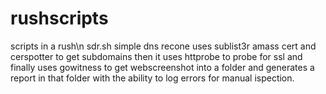 # rushscripts
scripts in a rush\n 
sdr.sh simple dns recone uses sublist3r amass cert and cerspotter to get subdomains then it uses httprobe to probe for ssl and finally uses gowitness to get webscreenshot into a folder and generates a report in that folder with the ability to log errors for manual ispection.
